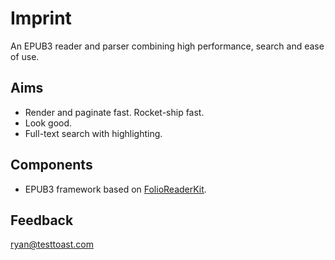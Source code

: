 # Imprint

An EPUB3 reader and parser combining high performance, search and ease of use.

## Aims

* Render and paginate fast. Rocket-ship fast.  
* Look good.  
* Full-text search with highlighting.  

## Components

* EPUB3 framework based on [FolioReaderKit](https://github.com/FolioReader/FolioReaderKit).  

## Feedback

ryan@testtoast.com


